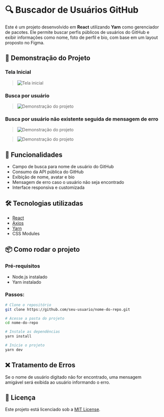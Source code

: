 # 🔍 Buscador de Usuários GitHub

Este é um projeto desenvolvido em **React** utilizando **Yarn** como gerenciador de pacotes. Ele permite buscar perfis públicos de usuários do GitHub e exibir informações como nome, foto de perfil e bio, com base em um layout proposto no Figma.

## 📸 Demonstração do Projeto

### Tela Inicial
>![Tela inicial]('./src/assets/perfil-github1.png')

### Busca por usuário
>![Demonstração do projeto]('./src/assets/perfil-github2.png')

### Busca por usuário não existente seguida de mensagem de erro
>![Demonstração do projeto]('./src/assets/perfil-github3.png')

>![Demonstração do projeto]('./src/assets/perfil-github4.png')


## 🚀 Funcionalidades

- Campo de busca para nome de usuário do GitHub
- Consumo da API pública do GitHub
- Exibição de nome, avatar e bio
- Mensagem de erro caso o usuário não seja encontrado
- Interface responsiva e customizada

## 🛠️ Tecnologias utilizadas

- [React](https://reactjs.org/)
- [Axios](https://axios-http.com/)
- [Yarn](https://yarnpkg.com/)
- CSS Modules

## 📦 Como rodar o projeto

### Pré-requisitos

- Node.js instalado
- Yarn instalado

### Passos:

```bash
# Clone o repositório
git clone https://github.com/seu-usuario/nome-do-repo.git

# Acesse a pasta do projeto
cd nome-do-repo

# Instale as dependências
yarn install

# Inicie o projeto
yarn dev

```

## ❌ Tratamento de Erros

Se o nome de usuário digitado não for encontrado, uma mensagem amigável será exibida ao usuário informando o erro.

## 📄 Licença

Este projeto está licenciado sob a [MIT License](LICENSE).